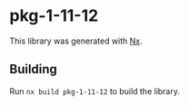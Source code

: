 # pkg-1-11-12

This library was generated with [Nx](https://nx.dev).

## Building

Run `nx build pkg-1-11-12` to build the library.
